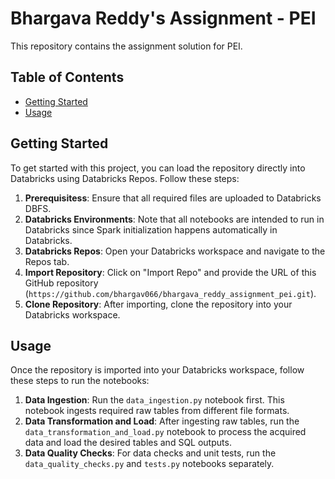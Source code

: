 # Bhargava Reddy's Assignment - PEI

This repository contains the assignment solution for PEI.

## Table of Contents

- [Getting Started](#getting-started)
- [Usage](#usage)


## Getting Started

To get started with this project, you can load the repository directly into Databricks using Databricks Repos. Follow these steps:
1. **Prerequisitess**: Ensure that all required files are uploaded to Databricks DBFS.
2. **Databricks Environments**: Note that all notebooks are intended to run in Databricks since Spark initialization happens automatically in Databricks.
3. **Databricks Repos**: Open your Databricks workspace and navigate to the Repos tab.
4. **Import Repository**: Click on "Import Repo" and provide the URL of this GitHub repository (`https://github.com/bhargav066/bhargava_reddy_assignment_pei.git`).
5. **Clone Repository**: After importing, clone the repository into your Databricks workspace.

## Usage

Once the repository is imported into your Databricks workspace, follow these steps to run the notebooks:

1. **Data Ingestion**: Run the `data_ingestion.py` notebook first. This notebook ingests required raw tables from different file formats.
2. **Data Transformation and Load**: After ingesting raw tables, run the `data_transformation_and_load.py` notebook to process the acquired data and load the desired tables and SQL outputs.
3. **Data Quality Checks**: For data checks and unit tests, run the `data_quality_checks.py` and `tests.py` notebooks separately.
